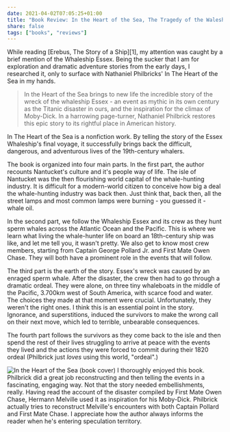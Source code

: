 ```yaml
---
date: 2021-04-02T07:05:25+01:00
title: "Book Review: In the Heart of the Sea, The Tragedy of the Waleship Essex"
share: false
tags: ["books", "reviews"]
---
```

While reading [Erebus, The Story of a Ship][1], my attention was caught by
a brief mention of the Whaleship Essex.  Being the sucker that I am for
exploration and dramatic adventure stories from the early days, I researched
it, only to surface with Nathaniel Philbricks' In The Heart of the Sea in my
hands.

> In the Heart of the Sea brings to new life the incredible story of the wreck
> of the whaleship Essex - an event as mythic in its own century as the Titanic
> disaster in ours, and the inspiration for the climax of Moby-Dick. In
> a harrowing page-turner, Nathaniel Philbrick restores this epic story to its
> rightful place in American history.

In The Heart of the Sea is a nonfiction work. By telling the story of the Essex
Whaleship's final voyage, it successfully brings back the difficult, dangerous,
and adventurous lives of the 19th-century whalers. 

The book is organized into four main parts. In the first part, the author
recounts Nantucket's culture and it's people way of life. The isle of Nantucket
was the then flourishing world capital of the whale-hunting industry.  It is
difficult for a modern-world citizen to conceive how big a deal the
whale-hunting industry was back then. Just think that, back then, all the
street lamps and most common lamps were burning - you guessed it - whale oil.

In the second part, we follow the Whaleship Essex and its crew as they hunt
sperm whales across the Atlantic Ocean and the Pacific. This is where we learn
what living the whale-hunter life on board an 18th-century ship was like, and
let me tell you, it wasn't pretty. We also get to know most crew members,
starting from Captain George Pollard Jr. and First Mate Owen Chase. They
will both have a prominent role in the events that will follow.

The third part is the earth of the story. Essex's wreck was caused by an
enraged sperm whale. After the disaster, the crew then had to go through
a dramatic ordeal. They were alone, on three tiny whaleboats in the middle of
the Pacific, 3.700km west of South America, with scarce food and water.  The
choices they made at that moment were crucial. Unfortunately, they weren't
the right ones. I think this is an essential point in the story. Ignorance, and
superstitions, induced the survivors to make the wrong call on their next move,
which led to terrible, unbearable consequences.

The fourth part follows the survivors as they come back to the isle and then
spend the rest of their lives struggling to arrive at peace with the events
they lived and the actions they were forced to commit during their 1820 ordeal
(Philbrick just *loves* using this world, "ordeal".)

![In the Heart of the Sea (book cover)](/images/in-the-heart-of-the-sea.jpg#right)
I thoroughly enjoyed this book. Philbrick did a great job reconstructing and
then telling the events in a fascinating, engaging way. Not that the story
needed embellishments, really. Having read the account of the disaster compiled
by First Mate Owen Chase, Hermann Melville used it as inspiration for his
Moby-Dick. Philbrick actually tries to reconstruct Melville's encounters with
both Captain Pollard and First Mate Chase. I appreciate how the author always
informs the reader when he's entering speculation territory.

